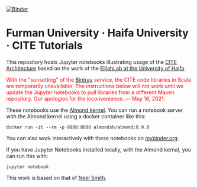 [![Binder](https://mybinder.org/badge_logo.svg)](https://mybinder.org/v2/gh/Furman-Editions-In-Progress/furman-elijah-jupyter/main)

# Furman University · Haifa University · CITE Tutorials

This repository hosts Jupyter notebooks illustrating usage of the [CITE Architecture](http://cite-architecture.org) based on the work of the [ElijahLab at the University of Haifa](http://elijahlab.haifa.ac.il/).

<p style="color: red;">With the "sunsetting" of the <a href="https://bintray.com">Bintray</a> service, the CITE code libraries in Scala are temporarily unavailable. The instructions below will not work until we update the Jupyter notebooks to pull libraries from a different Maven repository. Our apologies for the inconvenience. — May 16, 2021.</p>

These notebooks use the [Almond kernel](https://almond.sh/).  You can run a notebook server with the Almond kernel using a docker container like this:

    docker run -it --rm -p 8888:8888 almondsh/almond:0.9.0

You can also work interactively with these notebooks on [mybinder.org](https://mybinder.org/v2/gh/Furman-Editions-In-Progress/furman-elijah-jupyter/main).

If you have Jupyter Notebooks installed locally, with the Almond kernal, you can run this with:

    jupyter notebook

This work is based on that of [Neel Smith](https://github.com/neelsmith/nomisma-jupyter).

